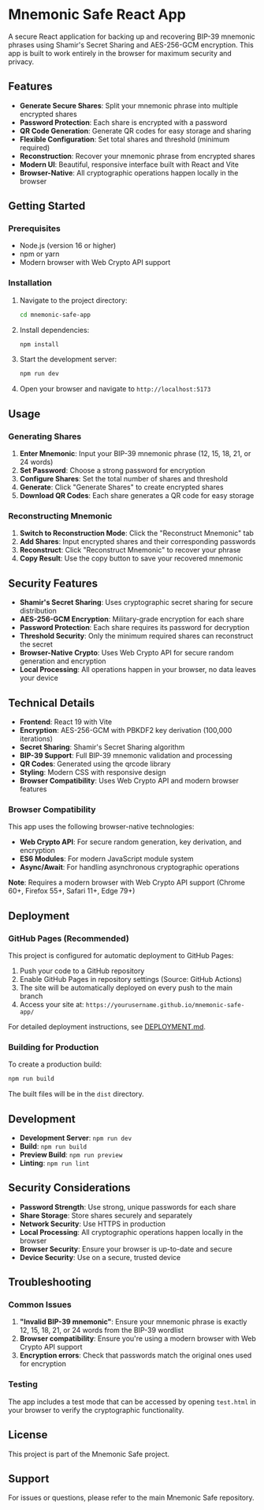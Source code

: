 # Mnemonic Safe React App

A secure React application for backing up and recovering BIP-39 mnemonic phrases using Shamir's Secret Sharing and AES-256-GCM encryption. This app is built to work entirely in the browser for maximum security and privacy.

## Features

- **Generate Secure Shares**: Split your mnemonic phrase into multiple encrypted shares
- **Password Protection**: Each share is encrypted with a password
- **QR Code Generation**: Generate QR codes for easy storage and sharing
- **Flexible Configuration**: Set total shares and threshold (minimum required)
- **Reconstruction**: Recover your mnemonic phrase from encrypted shares
- **Modern UI**: Beautiful, responsive interface built with React and Vite
- **Browser-Native**: All cryptographic operations happen locally in the browser

## Getting Started

### Prerequisites

- Node.js (version 16 or higher)
- npm or yarn
- Modern browser with Web Crypto API support

### Installation

1. Navigate to the project directory:
   ```bash
   cd mnemonic-safe-app
   ```

2. Install dependencies:
   ```bash
   npm install
   ```

3. Start the development server:
   ```bash
   npm run dev
   ```

4. Open your browser and navigate to `http://localhost:5173`

## Usage

### Generating Shares

1. **Enter Mnemonic**: Input your BIP-39 mnemonic phrase (12, 15, 18, 21, or 24 words)
2. **Set Password**: Choose a strong password for encryption
3. **Configure Shares**: Set the total number of shares and threshold
4. **Generate**: Click "Generate Shares" to create encrypted shares
5. **Download QR Codes**: Each share generates a QR code for easy storage

### Reconstructing Mnemonic

1. **Switch to Reconstruction Mode**: Click the "Reconstruct Mnemonic" tab
2. **Add Shares**: Input encrypted shares and their corresponding passwords
3. **Reconstruct**: Click "Reconstruct Mnemonic" to recover your phrase
4. **Copy Result**: Use the copy button to save your recovered mnemonic

## Security Features

- **Shamir's Secret Sharing**: Uses cryptographic secret sharing for secure distribution
- **AES-256-GCM Encryption**: Military-grade encryption for each share
- **Password Protection**: Each share requires its password for decryption
- **Threshold Security**: Only the minimum required shares can reconstruct the secret
- **Browser-Native Crypto**: Uses Web Crypto API for secure random generation and encryption
- **Local Processing**: All operations happen in your browser, no data leaves your device

## Technical Details

- **Frontend**: React 19 with Vite
- **Encryption**: AES-256-GCM with PBKDF2 key derivation (100,000 iterations)
- **Secret Sharing**: Shamir's Secret Sharing algorithm
- **BIP-39 Support**: Full BIP-39 mnemonic validation and processing
- **QR Codes**: Generated using the qrcode library
- **Styling**: Modern CSS with responsive design
- **Browser Compatibility**: Uses Web Crypto API and modern browser features

### Browser Compatibility

This app uses the following browser-native technologies:
- **Web Crypto API**: For secure random generation, key derivation, and encryption
- **ES6 Modules**: For modern JavaScript module system
- **Async/Await**: For handling asynchronous cryptographic operations

**Note**: Requires a modern browser with Web Crypto API support (Chrome 60+, Firefox 55+, Safari 11+, Edge 79+)

## Deployment

### GitHub Pages (Recommended)

This project is configured for automatic deployment to GitHub Pages:

1. Push your code to a GitHub repository
2. Enable GitHub Pages in repository settings (Source: GitHub Actions)
3. The site will be automatically deployed on every push to the main branch
4. Access your site at: `https://yourusername.github.io/mnemonic-safe-app/`

For detailed deployment instructions, see [DEPLOYMENT.md](DEPLOYMENT.md).

### Building for Production

To create a production build:

```bash
npm run build
```

The built files will be in the `dist` directory.

## Development

- **Development Server**: `npm run dev`
- **Build**: `npm run build`
- **Preview Build**: `npm run preview`
- **Linting**: `npm run lint`

## Security Considerations

- **Password Strength**: Use strong, unique passwords for each share
- **Share Storage**: Store shares securely and separately
- **Network Security**: Use HTTPS in production
- **Local Processing**: All cryptographic operations happen locally in the browser
- **Browser Security**: Ensure your browser is up-to-date and secure
- **Device Security**: Use on a secure, trusted device

## Troubleshooting

### Common Issues

1. **"Invalid BIP-39 mnemonic"**: Ensure your mnemonic phrase is exactly 12, 15, 18, 21, or 24 words from the BIP-39 wordlist
2. **Browser compatibility**: Ensure you're using a modern browser with Web Crypto API support
3. **Encryption errors**: Check that passwords match the original ones used for encryption

### Testing

The app includes a test mode that can be accessed by opening `test.html` in your browser to verify the cryptographic functionality.

## License

This project is part of the Mnemonic Safe project.

## Support

For issues or questions, please refer to the main Mnemonic Safe repository.
